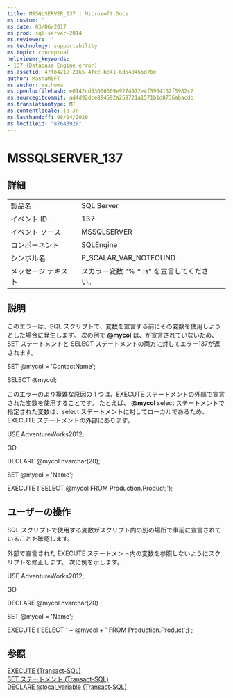 ```yaml
---
title: MSSQLSERVER_137 | Microsoft Docs
ms.custom: ''
ms.date: 03/06/2017
ms.prod: sql-server-2014
ms.reviewer: ''
ms.technology: supportability
ms.topic: conceptual
helpviewer_keywords:
- 137 (Database Engine error)
ms.assetid: 47fb4212-2165-4fec-bc41-6d548465d7be
author: MashaMSFT
ms.author: mathoma
ms.openlocfilehash: e0142cd53006609e9274972e4f5964132f5982c2
ms.sourcegitcommit: ad4d92dce894592a259721a1571b1d8736abacdb
ms.translationtype: MT
ms.contentlocale: ja-JP
ms.lasthandoff: 08/04/2020
ms.locfileid: "87643928"
---
```

# <a name="mssqlserver_137"></a>MSSQLSERVER_137
    
## <a name="details"></a>詳細  
  
|||  
|-|-|  
|製品名|SQL Server|  
|イベント ID|137|  
|イベント ソース|MSSQLSERVER|  
|コンポーネント|SQLEngine|  
|シンボル名|P_SCALAR_VAR_NOTFOUND|  
|メッセージ テキスト|スカラー変数 "% * ls" を宣言してください。|  
  
## <a name="explanation"></a>説明  
 このエラーは、SQL スクリプトで、変数を宣言する前にその変数を使用しようとした場合に発生します。 次の例で **@mycol** は、が宣言されていないため、SET ステートメントと SELECT ステートメントの両方に対してエラー137が返されます。  
  
 SET @mycol = 'ContactName';  
  
 SELECT @mycol;  
  
 このエラーのより複雑な原因の 1 つは、EXECUTE ステートメントの外部で宣言された変数を使用することです。 たとえば、 **@mycol** select ステートメントで指定された変数は、select ステートメントに対してローカルであるため、EXECUTE ステートメントの外部にあります。  
  
 USE AdventureWorks2012;  
  
 GO  
  
 DECLARE @mycol nvarchar(20);  
  
 SET @mycol = 'Name';  
  
 EXECUTE ('SELECT @mycol FROM Production.Product;');  
  
## <a name="user-action"></a>ユーザーの操作  
 SQL スクリプトで使用する変数がスクリプト内の別の場所で事前に宣言されていることを確認します。  
  
 外部で宣言された EXECUTE ステートメント内の変数を参照しないようにスクリプトを修正します。 次に例を示します。  
  
 USE AdventureWorks2012;  
  
 GO  
  
 DECLARE @mycol nvarchar(20) ;  
  
 SET @mycol = 'Name';  
  
 EXECUTE ('SELECT ' + @mycol + ' FROM Production.Product';) ;  
  
## <a name="see-also"></a>参照  
 [EXECUTE &#40;Transact-SQL&#41;](/sql/t-sql/language-elements/execute-transact-sql)   
 [SET ステートメント &#40;Transact-SQL&#41;](/sql/t-sql/statements/set-statements-transact-sql)   
 [DECLARE @local_variable &#40;Transact-SQL&#41;](/sql/t-sql/language-elements/declare-local-variable-transact-sql)  
  
  
